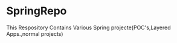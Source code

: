 # SpringRepo

This Respository Contains Various Spring projecte(POC's,Layered Apps.,normal projects)
